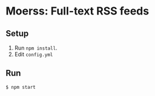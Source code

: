 # Moerss: Full-text RSS feeds


## Setup

1. Run `npm install`.
2. Edit `config.yml`


## Run

```bash
$ npm start
```
